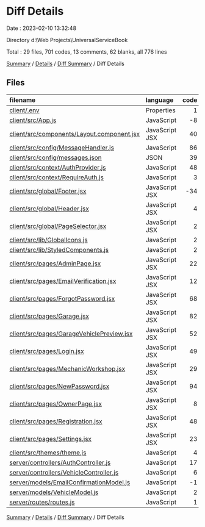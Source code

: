 # Diff Details

Date : 2023-02-10 13:32:48

Directory d:\\Web Projects\\UniversalServiceBook

Total : 29 files,  701 codes, 13 comments, 62 blanks, all 776 lines

[Summary](results.md) / [Details](details.md) / [Diff Summary](diff.md) / Diff Details

## Files
| filename | language | code | comment | blank | total |
| :--- | :--- | ---: | ---: | ---: | ---: |
| [client/.env](/client/.env) | Properties | 1 | 0 | 0 | 1 |
| [client/src/App.js](/client/src/App.js) | JavaScript | -8 | 0 | -1 | -9 |
| [client/src/components/Layout.component.jsx](/client/src/components/Layout.component.jsx) | JavaScript JSX | 40 | 0 | 1 | 41 |
| [client/src/config/MessageHandler.js](/client/src/config/MessageHandler.js) | JavaScript | 86 | 28 | 21 | 135 |
| [client/src/config/messages.json](/client/src/config/messages.json) | JSON | 39 | 0 | 0 | 39 |
| [client/src/context/AuthProvider.js](/client/src/context/AuthProvider.js) | JavaScript | 48 | 1 | 3 | 52 |
| [client/src/context/RequireAuth.js](/client/src/context/RequireAuth.js) | JavaScript | 3 | -23 | 0 | -20 |
| [client/src/global/Footer.jsx](/client/src/global/Footer.jsx) | JavaScript JSX | -34 | 0 | -1 | -35 |
| [client/src/global/Header.jsx](/client/src/global/Header.jsx) | JavaScript JSX | 4 | 0 | 1 | 5 |
| [client/src/global/PageSelector.jsx](/client/src/global/PageSelector.jsx) | JavaScript JSX | 2 | 0 | 0 | 2 |
| [client/src/lib/GlobalIcons.js](/client/src/lib/GlobalIcons.js) | JavaScript | 2 | 0 | 0 | 2 |
| [client/src/lib/StyledComponents.js](/client/src/lib/StyledComponents.js) | JavaScript | 2 | 0 | 0 | 2 |
| [client/src/pages/AdminPage.jsx](/client/src/pages/AdminPage.jsx) | JavaScript JSX | 22 | 0 | 1 | 23 |
| [client/src/pages/EmailVerification.jsx](/client/src/pages/EmailVerification.jsx) | JavaScript JSX | 12 | 0 | 2 | 14 |
| [client/src/pages/ForgotPassword.jsx](/client/src/pages/ForgotPassword.jsx) | JavaScript JSX | 68 | 0 | 7 | 75 |
| [client/src/pages/Garage.jsx](/client/src/pages/Garage.jsx) | JavaScript JSX | 82 | -3 | 1 | 80 |
| [client/src/pages/GarageVehiclePreview.jsx](/client/src/pages/GarageVehiclePreview.jsx) | JavaScript JSX | 52 | -1 | 5 | 56 |
| [client/src/pages/Login.jsx](/client/src/pages/Login.jsx) | JavaScript JSX | 49 | 0 | 3 | 52 |
| [client/src/pages/MechanicWorkshop.jsx](/client/src/pages/MechanicWorkshop.jsx) | JavaScript JSX | 29 | 0 | 1 | 30 |
| [client/src/pages/NewPassword.jsx](/client/src/pages/NewPassword.jsx) | JavaScript JSX | 94 | 0 | 7 | 101 |
| [client/src/pages/OwnerPage.jsx](/client/src/pages/OwnerPage.jsx) | JavaScript JSX | 8 | 0 | 2 | 10 |
| [client/src/pages/Registration.jsx](/client/src/pages/Registration.jsx) | JavaScript JSX | 48 | 0 | 6 | 54 |
| [client/src/pages/Settings.jsx](/client/src/pages/Settings.jsx) | JavaScript JSX | 23 | 11 | 1 | 35 |
| [client/src/themes/theme.js](/client/src/themes/theme.js) | JavaScript | 4 | 0 | 0 | 4 |
| [server/controllers/AuthController.js](/server/controllers/AuthController.js) | JavaScript | 17 | 0 | 1 | 18 |
| [server/controllers/VehicleController.js](/server/controllers/VehicleController.js) | JavaScript | 6 | 0 | 1 | 7 |
| [server/models/EmailConfirmationModel.js](/server/models/EmailConfirmationModel.js) | JavaScript | -1 | 0 | 0 | -1 |
| [server/models/VehicleModel.js](/server/models/VehicleModel.js) | JavaScript | 2 | 0 | 0 | 2 |
| [server/routes/routes.js](/server/routes/routes.js) | JavaScript | 1 | 0 | 0 | 1 |

[Summary](results.md) / [Details](details.md) / [Diff Summary](diff.md) / Diff Details